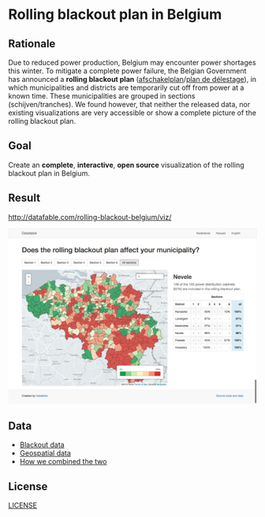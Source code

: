 # Rolling blackout plan in Belgium

## Rationale

Due to reduced power production, Belgium may encounter power shortages this winter. To mitigate a complete power failure, the Belgian Government has announced a **rolling blackout plan** ([afschakelplan](http://economie.fgov.be/nl/consument/Energie/Energiebevoorradingszekerheid/Crisisbeleid/elektriciteit/afschakeling/afschakelplan/)/[plan de délestage](http://economie.fgov.be/fr/consommateurs/Energie/Securite_des_approvisionnements_en_energie/Politique_de_crise_coordination/electricite/delestage/plan-delestage/)), in which municipalities and districts are temporarily cut off from power at a known time. These municipalities are grouped in sections (schijven/tranches). We found however, that neither the released data, nor existing visualizations are very accessible or show a complete picture of the rolling blackout plan.

## Goal

Create an **complete**, **interactive**, **open source** visualization of the rolling blackout plan in Belgium.

## Result

<http://datafable.com/rolling-blackout-belgium/viz/>

[![screenshot](screenshot.png)](http://datafable.com/rolling-blackout-belgium/viz/)

## Data

* [Blackout data](data/blackout)
* [Geospatial data](data/geospatial)
* [How we combined the two](data/combined/README.md)

## License

[LICENSE](LICENSE)
